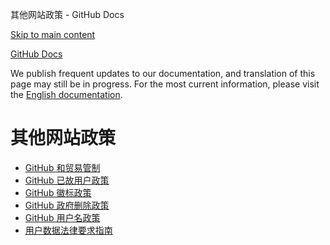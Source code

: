 其他网站政策 - GitHub Docs

[Skip to main content](#main-content)

[](/cn)[GitHub Docs](/cn)

We publish frequent updates to our documentation, and translation of this page may still be in progress. For the most current information, please visit the [English documentation](/en).

其他网站政策
==========

* [GitHub 和贸易管制](/cn/site-policy/other-site-policies/github-and-trade-controls)
* [GitHub 已故用户政策](/cn/site-policy/other-site-policies/github-deceased-user-policy)
* [GitHub 徽标政策](/cn/site-policy/other-site-policies/github-logo-policy)
* [GitHub 政府删除政策](/cn/site-policy/other-site-policies/github-government-takedown-policy)
* [GitHub 用户名政策](/cn/site-policy/other-site-policies/github-username-policy)
* [用户数据法律要求指南](/cn/site-policy/other-site-policies/guidelines-for-legal-requests-of-user-data)
